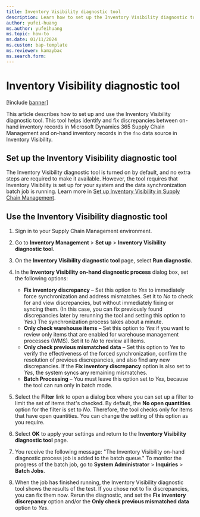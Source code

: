 ```yaml
---
title: Inventory Visibility diagnostic tool
description: Learn how to set up the Inventory Visibility diagnostic tool, which helps you identify discrepancies between inventory records and the inventory visibility service.
author: yufei-huang
ms.author: yufeihuang
ms.topic: how-to
ms.date: 01/11/2024
ms.custom: bap-template
ms.reviewer: kamaybac
ms.search.form:
---
```


# Inventory Visibility diagnostic tool

[!include [banner](../includes/banner.md)]

This article describes how to set up and use the Inventory Visibility diagnostic tool. This tool helps identify and fix discrepancies between on-hand inventory records in Microsoft Dynamics 365 Supply Chain Management and on-hand inventory records in the `fno` data source in Inventory Visibility.

## Set up the Inventory Visibility diagnostic tool

The Inventory Visibility diagnostic tool is turned on by default, and no extra steps are required to make it available. However, the tool requires that Inventory Visibility is set up for your system and the data synchronization batch job is running. Learn more in [Set up Inventory Visibility in Supply Chain Management](inventory-visibility-setup.md#setup-dynamics-scm).

## Use the Inventory Visibility diagnostic tool

1. Sign in to your Supply Chain Management environment.
1. Go to **Inventory Management** \> **Set up** \> **Inventory Visibility diagnostic tool**.
1. On the **Inventory Visibility diagnostic tool** page, select **Run diagnostic**.
1. In the **Inventory Visibility on-hand diagnostic process** dialog box, set the following options:

    - **Fix inventory discrepancy** – Set this option to *Yes* to immediately force synchronization and address mismatches. Set it to *No* to check for and view discrepancies, but without immediately fixing or syncing them. (In this case, you can fix previously found discrepancies later by rerunning the tool and setting this option to *Yes*.) The synchronization process takes about a minute.
    - **Only check warehouse items** – Set this option to *Yes* if you want to review only items that are enabled for warehouse management processes (WMS). Set it to *No* to review all items.
    - **Only check previous mismatched data** – Set this option to *Yes* to verify the effectiveness of the forced synchronization, confirm the resolution of previous discrepancies, and also find any new discrepancies. If the **Fix inventory discrepancy** option is also set to *Yes*, the system syncs any remaining mismatches.
    - **Batch Processing** – You must leave this option set to *Yes*, because the tool can run only in batch mode.

1. Select the **Filter** link to open a dialog box where you can set up a filter to limit the set of items that's checked. By default, the **No open quantities** option for the filter is set to *No*. Therefore, the tool checks only for items that have open quantities. You can change the setting of this option as you require.
1. Select **OK** to apply your settings and return to the **Inventory Visibility diagnostic tool** page.
1. You receive the following message: "The Inventory Visibility on-hand diagnostic process job is added to the batch queue." To monitor the progress of the batch job, go to **System Administrator** \> **Inquiries** \> **Batch Jobs**.
1. When the job has finished running, the Inventory Visibility diagnostic tool shows the results of the test. If you chose not to fix discrepancies, you can fix them now. Rerun the diagnostic, and set the **Fix inventory discrepancy** option and/or the **Only check previous mismatched data** option to *Yes*.
